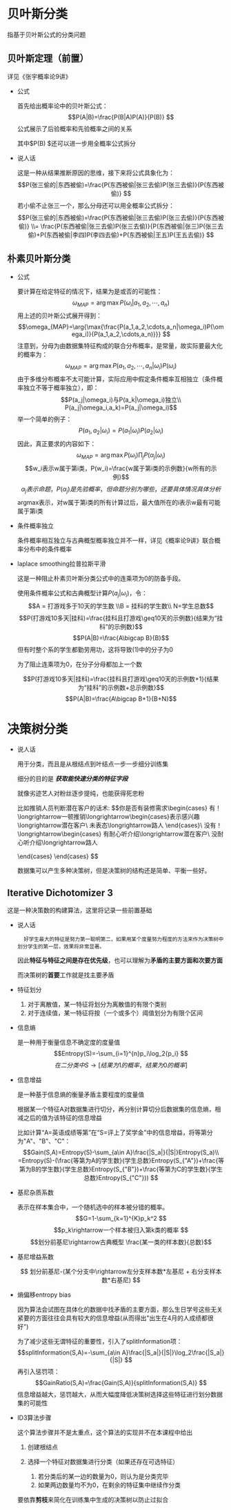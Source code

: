# 贝叶斯分类
指基于贝叶斯公式的分类问题
## 贝叶斯定理（前置）
详见《张宇概率论9讲》
* 公式
    
    首先给出概率论中的贝叶斯公式：
    $$P(A|B)=\frac{P(B|A)P(A)}{P(B)} $$
    公式展示了后验概率和先验概率之间的关系
    
    其中$P(B) $还可以进一步用全概率公式拆分
* 说人话

    这是一种从结果推断原因的思维，接下来将公式具象化为：
    $$P(张三偷的|东西被偷)=\frac{P(东西被偷|张三去偷)P(张三去偷)}{P(东西被偷)} $$
    若小偷不止张三一个，那么分母还可以用全概率公式拆分：
    $$P(张三偷的|东西被偷)=\frac{P(东西被偷|张三去偷)P(张三去偷)}{P(东西被偷)} 
    \\= \frac{P(东西被偷|张三去偷)P(张三去偷)}{P(东西被偷|张三)P(张三去偷)+P(东西被偷|李四)P(李四去偷)+P(东西被偷|王五)P(王五去偷)} 
    $$    
## 朴素贝叶斯分类
* 公式

    要计算在给定特征的情况下，结果为是或否的可能性：
    $$\omega_{MAP}=\arg{\max{P(\omega_i|a_1,a_2,\cdots,a_n)}} $$
    用上述的贝叶斯公式展开得到：
    $$\omega_{MAP}=\arg{\max{\frac{P(a_1,a_2,\cdots,a_n|\omega_i)P(\omega_i)}{P(a_1,a_2,\cdots,a_n)}}} $$
    注意到，分母为由数据集特征构成的联合分布概率，是常量，故实际要最大化的概率为：
    $$\omega_{MAP}=
     \arg{\max{P(a_1,a_2,\cdots,a_n|\omega_i)P(\omega_i)}} $$
    由于多维分布概率不太可能计算，实际应用中假定条件概率互相独立（条件概率独立不等于概率独立），即：
    $$P(a_j|\omega_i)与P(a_k|\omega_i)独立\\
    P(a_j|\omega_i,a_k)=P(a_j|\omega_i)$$
    举一个简单的例子：
    $$P(a_1,a_2|\omega_i)=P(a_1|\omega_i)P(a_2|\omega_i) $$
    因此，真正要求的内容如下：
    $$\omega_{MAP}=\arg{\max{P(\omega_i)}\prod_j{P(\alpha_j|\omega_i)}} $$
    $$w_i表示w属于第i类，P(w_i)=\frac{w属于第i类的示例数}{w所有的示例}$$
    $$\alpha_j表示命题，P(\alpha_j)是先验概率，但命题分别为哪些，还要具体情况具体分析 $$
    argmax表示，对w属于第i类的所有计算过后，最大值所在的i表示w最有可能属于第i类
* 条件概率独立

    条件概率相互独立与古典概型概率独立并不一样，详见《概率论9讲》联合概率分布中的条件概率
* laplace smoothing拉普拉斯平滑

    这是一种阻止朴素贝叶斯分类公式中的连乘项为0的防备手段。
    
    使用条件概率公式和古典概型计算$P(a_j|\omega_i)$，令：
    $$A = 打游戏多于10天的学生数 \\B = 挂科的学生数\\ N=学生总数$$
    $$P(打游戏10多天|挂科)=\frac{挂科且打游戏\geq10天的示例数}{结果为“挂科”的示例数}$$
    $$P(A|B)=\frac{A\bigcap B}{B}$$
    但有时整个系的学生都勤劳用功，这将导致(1)中的分子为0

    为了阻止连乘项为0，在分子分母都加上一个数

    $$P(打游戏10多天|挂科)=\frac{挂科且打游戏\geq10天的示例数+1}{结果为“挂科”的示例数+总示例数}$$
    $$P(A|B)=\frac{A\bigcap B+1}{B+N}$$
# 决策树分类

* 说人话

    用于分类，而且是从根结点到叶结点一步一步细分训练集

    细分的目的是 ___获取能快速分类的特征字段___

    就像劣迹艺人对粉丝逐步提纯，也能获得死忠粉
    
    比如推销人员判断潜在客户的话术:
    $$你是否有装修需求\begin{cases} 有！\longrightarrow一顿推销\longrightarrow\begin{cases}表示感兴趣\longrightarrow潜在客户\\
    未表态\longrightarrow路人 \end{cases}\\
    没有！\longrightarrow\begin{cases}
    有耐心听介绍\longrightarrow潜在客户\\
    没耐心听介绍\longrightarrow路人
    
    \end{cases}
    \end{cases} $$

    数据集可以产生多种决策树，但是决策树的结构还是简单、平衡一些好。
## Iterative Dichotomizer 3
这是一种决策数的构建算法，这里将记录一些前置基础
* 说人话

        好学生最大的特征是努力第一聪明第二，如果用某个度量努力程度的方法来作为决策树中划分学生的第一层，效果将非常显著。
    因此**特征与特征之间是存在优先级**，也可以理解为**矛盾的主要方面和次要方面**
    
    而决策树的**首要**工作就是找主要矛盾
* 特征划分

    1. 对于离散值，某一特征将划分为离散值的有限个类别
    2. 对于连续值，某一特征将按（一个或多个）阈值划分为有限个区间
* 信息熵

    是一种用于衡量信息不确定度的度量值
    $$Entropy(S)=-\sum_{i=1}^{n}p_i\log_2{p_i} $$
    $$在二分类中S\rightarrow[结果为1的概率，结果为0的概率]$$
* 信息增益

    是一种基于信息熵的衡量矛盾主要程度的度量值
    
    根据某一个特征A对数据集进行切分，再分别计算切分后数据集的信息熵，相减之后的值为该特征的信息增益

    
    比如计算“A=英语成绩等第”在“S=评上了奖学金”中的信息增益，将等第分为"A"、"B"、"C"：
    $$Gain(S,A)=Entropy(S)-\sum_{a\in A}\frac{|S_a|}{|S|}Entropy(S_a)\\
    =Entropy(S)-(\frac{等第为A的学生数}{学生总数}Entropy(S_{"A"})+\frac{等第为B的学生数}{学生总数}Entropy(S_{"B"})+\frac{等第为C的学生数}{学生总数}Entropy(S_{"C"})) $$
* 基尼杂质系数
  
    表示在样本集合中，一个随机选中的样本被分错的概率。
    $$G=1-\sum_{k=1}^{K}p_k^2 $$
    $$p_k\rightarrow一个样本被归入第k类的概率 $$
    $$划分前基尼\rightarrow古典概型 \frac{某一类的样本数}{总数}$$
* 基尼增益系数
  
    $$ 划分前基尼-(某个分支中\rightarrow左分支样本数*左基尼 + 右分支样本数*右基尼) $$
* 熵偏移entropy bias
  
    因为算法会试图在具体化的数据中找矛盾的主要方面，那么生日学号这些无关紧要的方面往往会具有较大的信息增益(从而得出"出生在4月的人成绩都很好")

    为了减少这些无谓特征的重要性，引入了splitInformation项：
    $$splitInformation(S,A)=-\sum_{a\in A}\frac{|S_a|}{|S|}\log_2\frac{|S_a|}{|S|} $$
    再引入惩罚项：
    $$GainRatio(S,A)=\frac{Gain(S,A)}{splitInformation(S,A)} $$
    信息增益越大，惩罚越大，从而大幅度降低决策树选择这些特征进行划分数据集的可能性
* ID3算法步骤

    这个算法步骤并不是太重点，这个算法的实现并不在本课程中给出

    1. 创建根结点
    2. 选择一个特征对数据集进行分类（如果还存在可选特征）
        
        1. 若分类后的某一边的数量为0，则认为是分类完毕
        2. 如果两边数量均不为0，在剩余的特征集中继续作分类

    要依靠**剪枝**来简化在训练集中生成的决策树以防止过拟合
